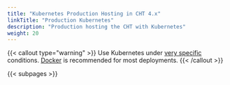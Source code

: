 ```yaml
---
title: "Kubernetes Production Hosting in CHT 4.x"
linkTitle: "Production Kubernetes"
description: "Production hosting the CHT with Kubernetes"
weight: 20
---
```


{{< callout type="warning" >}}
Use Kubernetes under [very specific](/hosting/kubernetes-vs-docker/) conditions. [Docker](/hosting/4.x/docker/) is recommended for most deployments.
{{< /callout >}}

{{< subpages >}}

